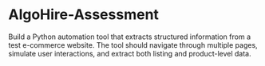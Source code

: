 # AlgoHire-Assessment
Build a Python automation tool that extracts structured information from a test e-commerce  website. The tool should navigate through multiple pages, simulate user interactions, and  extract both listing and product-level data.
